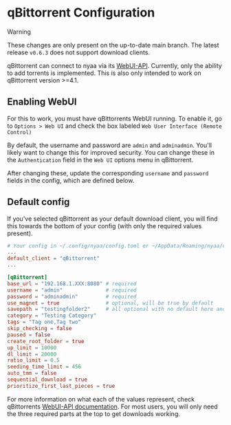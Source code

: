 # qBittorrent Configuration

> [!WARNING]
> These changes are only present on the up-to-date main branch. The latest release `v0.6.3` does not support download clients.

qBittorrent can connect to nyaa via its [WebUI-API](https://github.com/qbittorrent/qBittorrent/wiki/WebUI-API-(qBittorrent-4.1)).
Currently, only the ability to add torrents is implemented. This is also only intended to work on qBittorrent version >=4.1.

## Enabling WebUI
For this to work, you must have qBittorrents WebUI running. To enable it, go to `Options > Web UI` and check the box labeled `Web User Interface (Remote Control)`

By default, the username and password are `admin` and `adminadmin`. You'll likely want to change this for improved security. You can change these in the `Authentication` field in the `Web UI` options menu in qBittorrent.

After changing these, update the corresponding `username` and `password` fields in the config, which are defined below.

## Default config
If you've selected qBittorrent as your default download client, you will find this towards the bottom of your config (with only the required values present).
```toml
# Your config in ~/.config/nyaa/config.toml or ~/AppData/Roaming/nyaa/config/config.toml
...
default_client = "qBittorrent"
...

[qBittorrent]
base_url = "192.168.1.XXX:8080" # required
username = "admin"              # required
password = "adminadmin"         # required
use_magnet = true               # optional, will be true by default
savepath = "testingfolder2"     # all optional with no default here and below...
category = "Testing Category"
tags = "Tag one,Tag two"
skip_checking = false
paused = false
create_root_folder = true
up_limit = 10000
dl_limit = 20000
ratio_limit = 0.5
seeding_time_limit = 456
auto_tmm = false
sequential_download = true
prioritize_first_last_pieces = true
```

For more information on what each of the values represent, check qBittorrents [WebUI-API documentation](https://github.com/qbittorrent/qBittorrent/wiki/WebUI-API-(qBittorrent-4.1)). For most users, you will only need the three required parts at the top to get downloads working.

